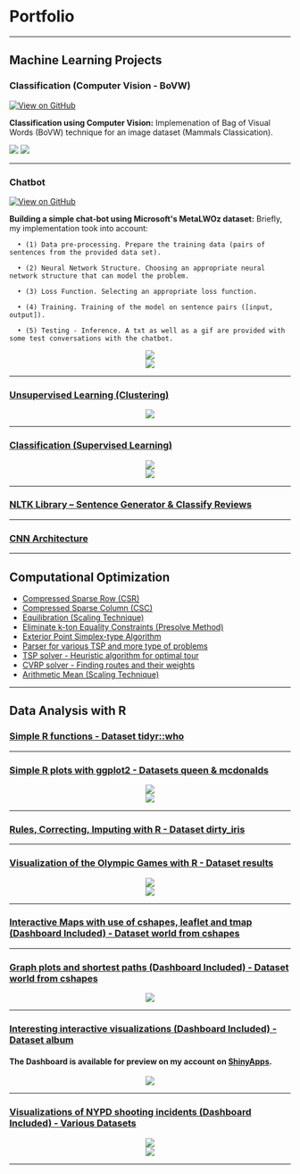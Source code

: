 # Portfolio
---
## Machine Learning Projects 

### Classification (Computer Vision - BoVW)

[![View on GitHub](https://img.shields.io/badge/GitHub-View_on_GitHub-blue?logo=GitHub)](https://github.com/christakakis/machine_learning/tree/main/(2)%20Classification%20(Computer%20Vision%20-%20BoVW))

**Classification using Computer Vision:** Implemenation of Bag of Visual Words (BoVW) technique for an image dataset (Mammals Classication).

<img src="images/Classification-ComputerVision-BoVW-Elephant(1).jpg?raw=true"/>
<img src="images/Classification-ComputerVision-BoVW-Elephant(2).jpg?raw=true"/>

---
### Chatbot

[![View on GitHub](https://img.shields.io/badge/GitHub-View_on_GitHub-blue?logo=GitHub)](https://github.com/christakakis/chatbot)

**Building a simple chat-bot using Microsoft's MetaLWOz dataset:** Briefly, my implementation took into account:
      
      • (1) Data pre-processing. Prepare the training data (pairs of sentences from the provided data set).

      • (2) Neural Network Structure. Choosing an appropriate neural network structure that can model the problem.

      • (3) Loss Function. Selecting an appropriate loss function.

      • (4) Training. Training of the model on sentence pairs ([input, output]).

      • (5) Testing - Inference. A txt as well as a gif are provided with some test conversations with the chatbot.

<center><img src="images/ChatBot.jpg?raw=true"/></center>
<center><img src="images/test_conv.gif?raw=true"/></center>

---
### [Unsupervised Learning (Clustering)](https://github.com/christakakis/machine_learning/tree/main/(4)%20Unsupervised%20Learning%20(Clustering))

<center><img src="images/UnsupervisedLearning-Clustering .jpg?raw=true"/></center>

---
### [Classification (Supervised Learning)](https://github.com/christakakis/machine_learning/tree/main/(1)%20Classification%20(Supervised%20Learning))

<center><img src="images/Classification-Supervised Learning(1).jpg?raw=true"/></center>
<center><img src="images/Classification-Supervised Learning(2).jpg?raw=true"/></center>

---
### [NLTK Library – Sentence Generator & Classify Reviews](https://github.com/christakakis/machine_learning/tree/main/(5)%20NLTK%20Library%20%E2%80%93%20Sentence%20Generator%20%26%20Classify%20Reviews)

---
### [CNN Architecture](https://github.com/christakakis/machine_learning/tree/main/(3)%20CNN%20Architecture)

---

## Computational Optimization

- [Compressed Sparse Row (CSR)](https://github.com/christakakis/computational_optimization/tree/main/(1)%20Compressed%20Sparse%20Row%20(CSR))
- [Compressed Sparse Column (CSC)](https://github.com/christakakis/computational_optimization/tree/main/(2)%20Compressed%20Sparse%20Column%20(CSC))
- [Equilibration (Scaling Technique)](https://github.com/christakakis/computational_optimization/tree/main/(3)%20Eliminate%20k-ton%20Equality%20Constraints)
- [Eliminate k-ton Equality Constraints (Presolve Method)](https://github.com/christakakis/computational_optimization/tree/main/(4)%20Equilibration%20Technique)
- [Exterior Point Simplex-type Algorithm](https://github.com/christakakis/computational_optimization/tree/main/(5)%20Exterior%20Point%20Siplex-type%20Algorithm)
- [Parser for various TSP and more type of problems](https://github.com/christakakis/computational_optimization/tree/main/(6)%20Parser%20for%20TSP%20and%20more%20type%20of%20problems)
- [TSP solver - Heuristic algorithm for optimal tour](https://github.com/christakakis/computational_optimization/tree/main/(7)%20TSP%20solver%20-%20Heuristic%20algorithm%20for%20finding%20optimal%20tour)
- [CVRP solver - Finding routes and their weights](https://github.com/christakakis/computational_optimization/tree/main/(8)%20CVRP%20solver%20-%20Finding%20routes%20and%20their%20weights)
- [Arithmetic Mean (Scaling Technique)](https://github.com/christakakis/computational_optimization/tree/main/(9)%20Arithmetic%20Mean)

---


## Data Analysis with R 

### [Simple R functions - Dataset tidyr::who](https://github.com/christakakis/r_data_analysis/tree/main/(1)%20Simple%20R%20functions)

---
### [Simple R plots with ggplot2 - Datasets queen & mcdonalds](https://github.com/christakakis/r_data_analysis/tree/main/(2)%20Simple%20R%20plots%20with%20ggplot2)

<center><img src="images/R2(a).jpg?raw=true"/></center>
<center><img src="images/R2(b).jpg?raw=true"/></center>

---
### [Rules, Correcting, Imputing with R - Dataset dirty_iris](https://github.com/christakakis/r_data_analysis/tree/main/(3)%20Rules%2C%20Correcting%2C%20Imputing%20with%20R)

---
### [Visualization of the Olympic Games with R - Dataset results](https://github.com/christakakis/r_data_analysis/tree/main/(4)%20Visualization%20of%20the%20Olympic%20Games%20with%20R)

<center><img src="images/R4(a).jpg?raw=true"/></center>
<center><img src="images/R4(b).jpg?raw=true"/></center>

---
### [Interactive Maps with use of cshapes, leaflet and tmap (Dashboard Included) - Dataset world from cshapes](https://github.com/christakakis/r_data_analysis/tree/main/(5)%20Interactive%20Maps%20with%20use%20of%20cshapes%2C%20leaflet%20and%20tmap%20(Dashboard%20Included))

---
### [Graph plots and shortest paths (Dashboard Included) - Dataset world from cshapes](https://github.com/christakakis/r_data_analysis/tree/main/(6)%20Graph%20plots%20and%20shortest%20paths%20(Dashboard%20Included))

<center><img src="images/R6.jpg?raw=true"/></center>

---
### [Interesting interactive visualizations (Dashboard Included) - Dataset album](https://github.com/christakakis/r_data_analysis/tree/main/(7)%20Interesting%20interactive%20visualizations%20(Dashboard%20Included))
#### The Dashboard is available for preview on my account on [ShinyApps](https://christakakis.shinyapps.io/Dashboard-Albums/).

<center><img src="images/R7.jpg?raw=true"/></center>

---
### [Visualizations of NYPD shooting incidents (Dashboard Included) - Various Datasets](https://github.com/christakakis/r_data_analysis/tree/main/(8)%20Visualizations%20of%20NYPD%20shooting%20incidents%20(Dashboard%20Included))

<center><img src="images/R8(a).jpg?raw=true"/></center>
<center><img src="images/R8(b).jpg?raw=true"/></center>

---
